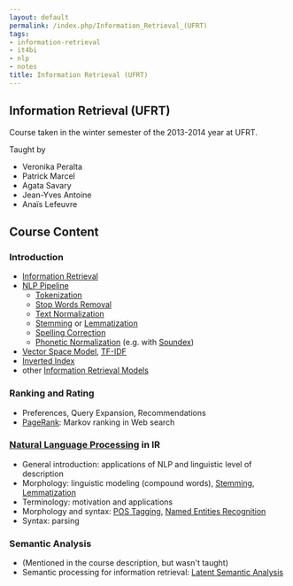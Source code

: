 ```yaml
---
layout: default
permalink: /index.php/Information_Retrieval_(UFRT)
tags:
- information-retrieval
- it4bi
- nlp
- notes
title: Information Retrieval (UFRT)
---
```

## Information Retrieval (UFRT)
Course taken in the winter semester of the 2013-2014 year at UFRT. 

Taught by 
- Veronika Peralta
- Patrick Marcel
- Agata Savary
- Jean-Yves Antoine
- Anaïs Lefeuvre


## Course Content
### Introduction
- [Information Retrieval](Information_Retrieval)
- [NLP Pipeline](NLP_Pipeline)
  - [Tokenization](Tokenization)
  - [Stop Words Removal](Stop_Words)
  - [Text Normalization](Text_Normalization)
  - [Stemming](Stemming) or [Lemmatization](Lemmatization)
  - [Spelling Correction](Spelling_Correction)
  - [Phonetic Normalization](Phonetic_Normalization) (e.g. with [Soundex](Soundex)) 
- [Vector Space Model](Vector_Space_Model), [TF-IDF](TF-IDF)
- [Inverted Index](Inverted_Index)
- other [Information Retrieval Models](Information_Retrieval_Models)


### Ranking and Rating
- Preferences, Query Expansion, Recommendations
- [PageRank](PageRank): Markov ranking in Web search


### [Natural Language Processing](Natural_Language_Processing) in IR
- General introduction: applications of NLP and linguistic level of description
- Morphology: linguistic modeling (compound words), [Stemming](Stemming), [Lemmatization](Lemmatization)
- Terminology: motivation and applications
- Morphology and syntax: [POS Tagging](POS_Tagging), [Named Entities Recognition](Named_Entities_Recognition)
- Syntax: parsing


### Semantic Analysis
- (Mentioned in the course description, but wasn't taught)
- Semantic processing for information retrieval: [Latent Semantic Analysis](Latent_Semantic_Analysis)
